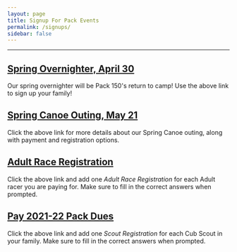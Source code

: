 ```yaml
---
layout: page
title: Signup For Pack Events
permalink: /signups/
sidebar: false
---
```


************
## [Spring Overnighter, April 30](https://spring-overnighter-2022.cheddarup.com)
Our spring overnighter will be Pack 150's return to camp! Use the above link to sign up your family!

## [Spring Canoe Outing, May 21](https://pack-canoe-outing-2022.cheddarup.com)
Click the above link for more details about our Spring Canoe outing, along with payment and registration options.


## [Adult Race Registration](https://pinewood-derby-adults-2022.cheddarup.com)
Click the above link and add one _Adult Race Registration_ for each Adult racer you are paying for. Make sure to fill in the correct answers when prompted.


## [Pay 2021-22 Pack Dues](https://pack-150-registration-2021-22.cheddarup.com)
Click the above link and add one _Scout Registration_ for each Cub Scout in your family. Make sure to fill in the correct answers when prompted.
